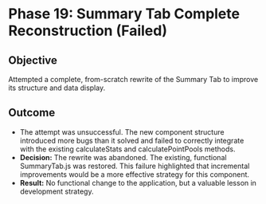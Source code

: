 # Phase 19: Summary Tab Complete Reconstruction (Failed)

## Objective
Attempted a complete, from-scratch rewrite of the Summary Tab to improve its structure and data display.

## Outcome
-   The attempt was unsuccessful. The new component structure introduced more bugs than it solved and failed to correctly integrate with the existing calculateStats and calculatePointPools methods.
-   **Decision:** The rewrite was abandoned. The existing, functional SummaryTab.js was restored. This failure highlighted that incremental improvements would be a more effective strategy for this component.
-   **Result:** No functional change to the application, but a valuable lesson in development strategy.
